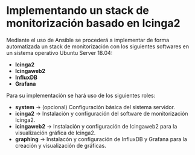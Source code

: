 # Implementando un stack de monitorización basado en Icinga2

Mediante el uso de Ansible se procederá a implementar de forma automatizada un stack de monitorización con los siguientes softwares en un sistema operativo Ubuntu Server 18.04: 

* **Icinga2**
* **Icingaweb2**
* **InfluxDB**
* **Grafana**

Para su implementación se hará uso de los siguientes roles:

* **system** -> (opcional) Configuración básica del sistema servidor.
* **icinga2** -> Instalación y configuración del software de monitorización Icinga2.
* **icingaweb2** -> Instalación y configuración de Icingaweb2 para la visualización gráfica de Icinga2.
* **graphing** -> Instalacón y configuración de InfluxDB y Grafana para la creación y visualización de gráficas.
